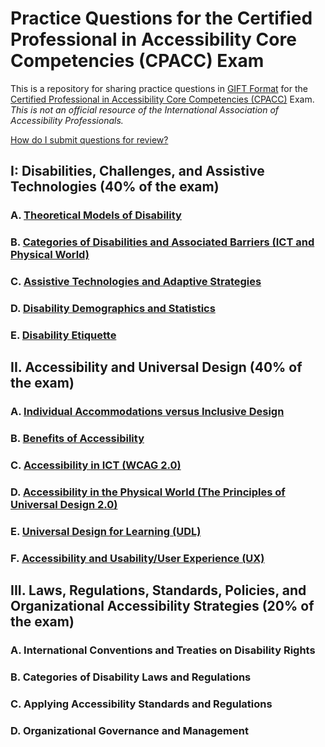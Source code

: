 # Practice Questions for the Certified Professional in Accessibility Core Competencies (CPACC) Exam

This is a repository for sharing practice questions in [GIFT Format](https://docs.moodle.org/37/en/GIFT_format) for the [Certified Professional in Accessibility Core Competencies (CPACC)](https://www.accessibilityassociation.org/cpacccertification) Exam.  _This is not an official resource of the International Association of Accessibility Professionals._ 

[How do I submit questions for review?](CONTRIBUTING.md)

## I: Disabilities, Challenges, and Assistive Technologies (40% of the exam)
### A. [Theoretical Models of Disability](I/A/index.md)
### B. [Categories of Disabilities and Associated Barriers (ICT and Physical World)](I/B/index.md)
### C. [Assistive Technologies and Adaptive Strategies](I/C/index.md)
### D. [Disability Demographics and Statistics](I/D/index.md)
### E. [Disability Etiquette](I/E/index.md) 
## II. Accessibility and Universal Design (40% of the exam)
### A. [Individual Accommodations versus Inclusive Design](II/A/index.md)
### B. [Benefits of Accessibility](II/B/index.md)
### C. [Accessibility in ICT (WCAG 2.0)](II/C/index.md)
### D. [Accessibility in the Physical World (The Principles of Universal Design 2.0)](II/D/index.md)
### E. [Universal Design for Learning (UDL)](II/E/index.md)
### F. [Accessibility and Usability/User Experience (UX)](II/F/index.md)
## III. Laws, Regulations, Standards, Policies, and Organizational Accessibility Strategies (20% of the exam)
### A. International Conventions and Treaties on Disability Rights
### B. Categories of Disability Laws and Regulations
### C. Applying Accessibility Standards and Regulations
### D. Organizational Governance and Management
